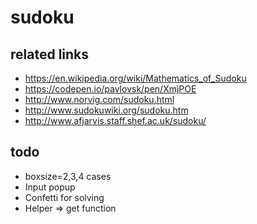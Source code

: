 # sudoku

## related links

* https://en.wikipedia.org/wiki/Mathematics_of_Sudoku
* https://codepen.io/pavlovsk/pen/XmjPOE
* http://www.norvig.com/sudoku.html
* http://www.sudokuwiki.org/sudoku.htm
* http://www.afjarvis.staff.shef.ac.uk/sudoku/

## todo

* boxsize=2,3,4 cases
* Input popup
* Confetti for solving
* Helper => get function
